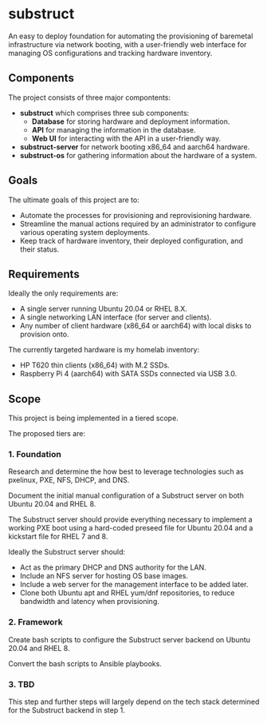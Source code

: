 # substruct

An easy to deploy foundation for automating the provisioning 
of baremetal infrastructure via network booting, with a user-friendly web 
interface for managing OS configurations and tracking hardware inventory.

## Components 

The project consists of three major compontents:
- **substruct** which comprises three sub components:
    - **Database** for storing hardware and deployment information.
    - **API** for managing the information in the database.
    - **Web UI** for interacting with the API in a user-friendly way.
- **substruct-server** for network booting x86_64 and aarch64 hardware.
- **substruct-os** for gathering information about the hardware of a system.

## Goals

The ultimate goals of this project are to: 
- Automate the processes for provisioning and reprovisioning hardware.
- Streamline the manual actions required by an administrator to 
configure various operating system deployments.
- Keep track of hardware inventory, their deployed configuration, 
and their status.

## Requirements 

Ideally the only requirements are:

- A single server running Ubuntu 20.04 or RHEL 8.X.
- A single networking LAN interface (for server and clients).
- Any number of client hardware (x86_64 or aarch64) with 
local disks to provision onto.

The currently targeted hardware is my homelab inventory:

- HP T620 thin clients (x86_64) with M.2 SSDs.
- Raspberry Pi 4 (aarch64) with SATA SSDs connected via USB 3.0.

## Scope

This project is being implemented in a tiered scope.

The proposed tiers are:

### 1. Foundation

Research and determine the how best to leverage technologies
such as pxelinux, PXE, NFS, DHCP, and DNS.

Document the initial manual configuration of a Substruct server 
on both Ubuntu 20.04 and RHEL 8.

The Substruct server should provide everything necessary to 
implement a working PXE boot using a hard-coded preseed file for 
Ubuntu 20.04 and a kickstart file for RHEL 7 and 8.

Ideally the Substruct server should: 

- Act as the primary DHCP and DNS authority for the LAN.
- Include an NFS server for hosting OS base images.
- Include a web server for the management interface to be added later.
- Clone both Ubuntu apt and RHEL yum/dnf repositories, 
to reduce bandwidth and latency when provisioning.

### 2. Framework

Create bash scripts to configure the Substruct server backend 
on Ubuntu 20.04 and RHEL 8.

Convert the bash scripts to Ansible playbooks.

### 3. TBD

This step and further steps will largely depend on the tech stack
determined for the Substruct backend in step 1.
